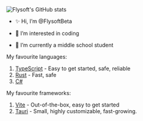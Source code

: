 <picture>
  <source media="(prefers-color-scheme: dark)" srcset="https://github-readme-stats.vercel.app/api?username=FlysoftBeta&show_icons=true&theme=react">
  <source media="(prefers-color-scheme: light)" srcset="https://github-readme-stats.vercel.app/api?username=FlysoftBeta&show_icons=true">
  <img alt="Flysoft's GitHub stats" src="https://github-readme-stats.vercel.app/api?username=FlysoftBeta&show_icons=true">
</picture>

- ✨ Hi, I’m @FlysoftBeta

- 👀 I’m interested in coding

- 🌱 I’m currently a middle school student

My favourite languages:
1. [TypeScript](https://github.com/microsoft/TypeScript) - Easy to get started, safe, reliable
2. [Rust](https://www.rust-lang.org/) - Fast, safe
3. [C#](https://aka.ms/selfguidedcsharp)

My favourite frameworks:
1. [Vite](https://vitejs.dev/) - Out-of-the-box, easy to get started
2. [Tauri](https://tauri.app/) - Small, highly customizable, fast-growing.
